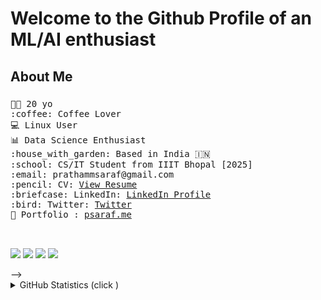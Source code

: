 <div>
<!-- <a href="https://tanav2202.github.io/" target=_blank > <img align="left" src="./Assets/TanavLogoDark.jpeg" alt="My Logo" width="160" height="160"></a> 
<h2 align="center">𝐇𝐞𝐥𝐥𝐨 𝐟𝐞𝐥𝐥𝐨𝐰 <𝚌𝚘𝚍𝚎𝚛𝚜>! </h1> -->
<!--    <h3>👈 My Logo </h3> -->
 </div>


 
<!--    <h3 align="center">I am Tanav , a Student at IIIT Bhopal with a love for Data Science</h2> -->
<h1>Welcome to the Github Profile of an ML/AI enthusiast</h1>
  <p >
  <h2 >About Me</h2>
  <h3>  </h3>

  <samp>
👨‍💻 20 yo <br> :coffee: Coffee Lover  <br>💻 Linux User <br> 📊 Data Science Enthusiast <br>
    :house_with_garden: Based in India 🇮🇳<br>
    :school: CS/IT Student from IIIT Bhopal [2025]<br>
    :email:	prathammsaraf@gmail.com <br>
    :pencil: CV: <a href="https://psaraf.me/pratham_saraf_resume.pdf">View Resume</a> <br>
    :briefcase: LinkedIn:  <a href="https://www.linkedin.com/in/pratham-saraf/">LinkedIn Profile</a> <br>
    :bird: Twitter:  <a href="https://twitter.com/saraf183">Twitter</a> <br>
   📱 Portfolio :  <a href="https://psaraf.me">psaraf.me</a> <br><br><br>
    </samp>
</p>  

<!--  <p align="center">
<a href="https://www.kaggle.com/prathamsaraf1389" target=_blank><img align="left" src="https://cdn4.iconfinder.com/data/icons/logos-and-brands/512/189_Kaggle_logo_logos-512.png" height="65" width="70" ></a>
 
<!--   <a href="https://dev.to/tanav2202" target=_blank><img align="left" src="https://d2fltix0v2e0sb.cloudfront.net/dev-black.png" height="60" width="60" ></a> -->
 </p> 
 <p align="left">
 <img src="https://road-to-kaggle-grandmaster.vercel.app/api/badges/prathamsaraf1389/notebook" />
 
 
 
 <img src="https://road-to-kaggle-grandmaster.vercel.app/api/badges/prathamsaraf1389/dataset" />
 
  <img src="https://road-to-kaggle-grandmaster.vercel.app/api/badges/prathamsaraf1389/competition" />
 
  
 <img src="https://road-to-kaggle-grandmaster.vercel.app/api/badges/prathamsaraf1389/discussion" />
 </p> -->
<!--  <h2 align="center" > My Laptop looks like this </h2> -->

<!--
<h3 align="center">Connect with me:</h3>
<p align="center">
 <a href="https://medium.com/@tanav2202" target=_blank><img align="center" src="https://cdn4.iconfinder.com/data/icons/social-media-2210/24/Medium-512.png" height="70" width="70" ></a>
<a href="https://twitter.com/tanav2202" target="blank"><img align="center" src="https://raw.githubusercontent.com/rahuldkjain/github-profile-readme-generator/master/src/images/icons/Social/twitter.svg" alt="tanav2202" height="50" width="60" /></a>
<a href="https://linkedin.com/in/tanav-bajaj" target="blank"><img align="center" src="https://raw.githubusercontent.com/rahuldkjain/github-profile-readme-generator/master/src/images/icons/Social/linked-in-alt.svg" alt="tanav-bajaj" height="50" width="60" /></a>
<a href="https://instagram.com/tanav_2202_" target="blank"><img align="center" src="https://raw.githubusercontent.com/rahuldkjain/github-profile-readme-generator/master/src/images/icons/Social/instagram.svg" alt="tanav2202" height="50" width="60" /></a>
 <a href="https://www.youtube.com/channel/UCqZrhUq6F3r7sNyYr2knAqQ" target="blank"><img align="center" src="https://raw.githubusercontent.com/rahuldkjain/github-profile-readme-generator/master/src/images/icons/Social/youtube.svg" alt="tanav2202" height="50" width="60" /></a>
</p>


<h3 align="center">My Tech Stack :</h3>
<p align="center"> <a href="https://getbootstrap.com" target="_blank"> <img src="https://raw.githubusercontent.com/devicons/devicon/master/icons/bootstrap/bootstrap-plain-wordmark.svg" alt="bootstrap" width="40" height="40"/> </a> <a href="https://www.cprogramming.com/" target="_blank"> <img src="https://raw.githubusercontent.com/devicons/devicon/master/icons/c/c-original.svg" alt="c" width="40" height="40"/> </a> <a href="https://www.w3schools.com/cpp/" target="_blank"> <img src="https://raw.githubusercontent.com/devicons/devicon/master/icons/cplusplus/cplusplus-original.svg" alt="cplusplus" width="40" height="40"/> </a> <a href="https://www.w3schools.com/css/" target="_blank"> <img src="https://raw.githubusercontent.com/devicons/devicon/master/icons/css3/css3-original-wordmark.svg" alt="css3" width="40" height="40"/> </a> <a href="https://www.figma.com/" target="_blank"> <img src="https://www.vectorlogo.zone/logos/figma/figma-icon.svg" alt="figma" width="40" height="40"/> </a><a href="https://www.w3.org/html/" target="_blank"> <img src="https://raw.githubusercontent.com/devicons/devicon/master/icons/html5/html5-original-wordmark.svg" alt="html5" width="40" height="40"/> </a> <a href="https://developer.mozilla.org/en-US/docs/Web/JavaScript" target="_blank"> <img src="https://raw.githubusercontent.com/devicons/devicon/master/icons/javascript/javascript-original.svg" alt="javascript" width="40" height="40"/> </a> <a href="https://www.linux.org/" target="_blank"> <img src="https://raw.githubusercontent.com/devicons/devicon/master/icons/linux/linux-original.svg" alt="linux" width="40" height="40"/> </a> <a href="https://www.python.org" target="_blank"> <img src="https://raw.githubusercontent.com/devicons/devicon/master/icons/python/python-original.svg" alt="python" width="40" height="40"/> </a> <a href="https://sass-lang.com" target="_blank"> <img src="https://raw.githubusercontent.com/devicons/devicon/master/icons/sass/sass-original.svg" alt="sass" width="40" height="40"/> </a> </p>
--->
<details>

  <summary>GitHub Statistics (click )</summary>
  
<p align="center" ><img align="center" src="https://github-readme-stats.vercel.app/api/top-langs?username=pratham-saraf&show_icons=true&locale=en&layout=compact&theme=radical" alt="pratham-saraf" /> </p>

<p align="center">
  <img src="https://github.com/pratham-saraf/pratham-saraf/blob/output/github-contribution-grid-snake.svg" alt="snake"></center>
</p>
<!-- <p>&nbsp;<img align="center" src="https://github-readme-stats.vercel.app/api?username=tanav2202&show_icons=true&locale=en" alt="tanav2202" /></p>? -->


<p align="center" >
<img  src="https://github-readme-streak-stats.herokuapp.com/?user=pratham-saraf&theme=dark" height='300px' alt="pratham-saraf" />
</p>

<p align="center" >
<img  src="https://activity-graph.herokuapp.com/graph?username=pratham-saraf&bg_color=011627&color=e4e2e2&line=fafafa&point=f4f2f2&area=true&hide_border=true" height='300px' alt="pratham-saraf" />
</p>

</details>
